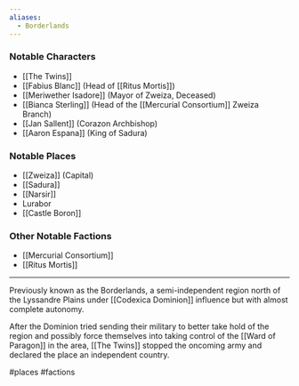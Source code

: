 ```yaml
---
aliases:
  - Borderlands
---
```

### Notable Characters
- [[The Twins]]
- [[Fabius Blanc]] (Head of [[Ritus Mortis]])
- [[Meriwether Isadore]] (Mayor of Zweiza, Deceased)
- [[Bianca Sterling]] (Head of the [[Mercurial Consortium]] Zweiza Branch)
- [[Jan Sallent]] (Corazon Archbishop)
- [[Aaron Espana]] (King of Sadura)

### Notable Places
* [[Zweiza]] (Capital)
* [[Sadura]]
* [[Narsir]]
* Lurabor
* [[Castle Boron]]

### Other Notable Factions
* [[Mercurial Consortium]]
* [[Ritus Mortis]]

___

Previously known as the Borderlands, a semi-independent region north of the Lyssandre Plains under [[Codexica Dominion]] influence but with almost complete autonomy.

After the Dominion tried sending their military to better take hold of the region and possibly force themselves into taking control of the [[Ward of Paragon]] in the area, [[The Twins]] stopped the oncoming army and declared the place an independent country.


#places #factions 